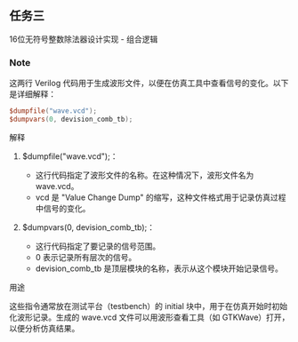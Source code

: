 ## 任务三

16位无符号整数除法器设计实现 - 组合逻辑

### Note

这两行 Verilog 代码用于生成波形文件，以便在仿真工具中查看信号的变化。以下是详细解释：

```v
$dumpfile("wave.vcd");
$dumpvars(0, devision_comb_tb);
```

解释

1. $dumpfile("wave.vcd");：
    * 这行代码指定了波形文件的名称。在这种情况下，波形文件名为 wave.vcd。
    * vcd 是 "Value Change Dump" 的缩写，这种文件格式用于记录仿真过程中信号的变化。

2. $dumpvars(0, devision_comb_tb);：
    * 这行代码指定了要记录的信号范围。
    * 0 表示记录所有层次的信号。
    * devision_comb_tb 是顶层模块的名称，表示从这个模块开始记录信号。

用途

这些指令通常放在测试平台（testbench）的 initial 块中，用于在仿真开始时初始化波形记录。生成的 wave.vcd 文件可以用波形查看工具（如 GTKWave）打开，以便分析仿真结果。
